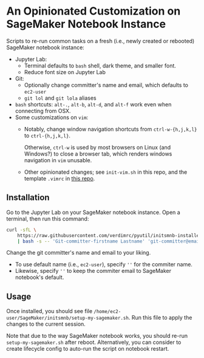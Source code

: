 # An Opinionated Customization on SageMaker Notebook Instance

Scripts to re-run common tasks on a fresh (i.e., newly created or rebooted)
SageMaker notebook instance:

- Jupyter Lab:
  * Terminal defaults to `bash` shell, dark theme, and smaller font.
  * Reduce font size on Jupyter Lab
- Git:
  * Optionally change committer's name and email, which defaults to `ec2-user`
  * `git lol` and `git lola` aliases
- `bash` shortcuts: `alt-.`, `alt-b`, `alt-d`, and `alt-f` work even when
  connecting from OSX.
- Some customizations on `vim`:
  * Notably, change window navigation shortcuts from `ctrl-w-{h,j,k,l}` to
    `ctrl-{h,j,k,l}`.

    Otherwise, `ctrl-w` is used by most browsers on Linux (and Windows?) to
    close a browser tab, which renders windows navigation in `vim` unusable.

  * Other opinionated changes; see `init-vim.sh` in this repo, and the template
    `.vimrc` in [this repo](https://github.com/verdimrc/linuxcfg/blob/master/.vimrc).


## Installation

Go to the Jupyter Lab on your SageMaker notebook instance. Open a terminal,
then run this command:

```bash
curl -sfL \
    https://raw.githubusercontent.com/verdimrc/pyutil/initsmnb-installer/sagemaker-notebook/install-initsmnb.sh \
    | bash -s -- 'Git-committer-firstname Lastname' 'git-committer@email.abc'
```

Change the git committer's name and email to your liking.
- To use default name (i.e., `ec2-user`), specify `''` for the commiter name.
- Likewise, specify `''` to keep the commiter email to SageMaker notebook's default.


## Usage
Once installed, you should see file `/home/ec2-user/SageMaker/initsmnb/setup-my-sagemaker.sh`.
Run this file to apply the changes to the current session.

Note that due to the way SageMaker notebook works, you should re-run
`setup-my-sagemaker.sh` after reboot. Alternatively, you can consider to create
lifecycle config to auto-run the script on notebook restart.
